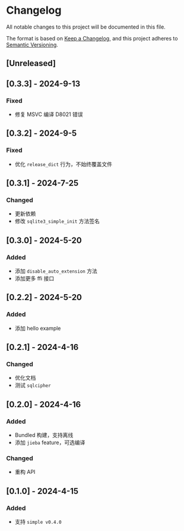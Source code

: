 # Changelog

All notable changes to this project will be documented in this file.

The format is based on [Keep a Changelog](https://keepachangelog.com/en/1.0.0/),
and this project adheres to [Semantic Versioning](https://semver.org/spec/v2.0.0.html).

## [Unreleased]

## [0.3.3] - 2024-9-13

### Fixed

* 修复 MSVC 编译 D8021 错误

## [0.3.2] - 2024-9-5

### Fixed

* 优化 `release_dict` 行为，不始终覆盖文件

## [0.3.1] - 2024-7-25

### Changed

* 更新依赖
* 修改 `sqlite3_simple_init` 方法签名

## [0.3.0] - 2024-5-20

### Added

* 添加 `disable_auto_extension` 方法
* 添加更多 ffi 接口

## [0.2.2] - 2024-5-20

### Added

* 添加 hello example

## [0.2.1] - 2024-4-16

### Changed

* 优化文档
* 测试 `sqlcipher`

## [0.2.0] - 2024-4-16

### Added

* Bundled 构建，支持离线
* 添加 `jieba` feature，可选编译

### Changed

* 重构 API

## [0.1.0] - 2024-4-15

### Added

* 支持 `simple v0.4.0`
